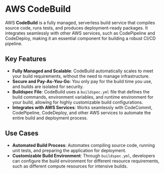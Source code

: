 # AWS CodeBuild

AWS **CodeBuild** is a fully managed, serverless build service that compiles source code, runs tests, and produces deployment-ready packages. It integrates seamlessly with other AWS services, such as CodePipeline and CodeDeploy, making it an essential component for building a robust CI/CD pipeline.

## Key Features

- **Fully Managed and Scalable**: CodeBuild automatically scales to meet your build requirements, without the need to manage infrastructure.
- **Secure and Pay-As-You-Go**: You only pay for the build time you use, and builds are isolated for security.
- **Buildspec File**: CodeBuild uses a `buildspec.yml` file that defines the build commands, environment variables, and runtime environment for your build, allowing for highly customizable build configurations.
- **Integrates with AWS Services**: Works seamlessly with CodeCommit, CodePipeline, CodeDeploy, and other AWS services to automate the entire build and deployment process.

## Use Cases

- **Automated Build Process**: Automates compiling source code, running unit tests, and preparing the application for deployment.
- **Customizable Build Environment**: Through `buildspec.yml`, developers can configure the build environment for different resource requirements, such as different compute resources for intensive builds.

